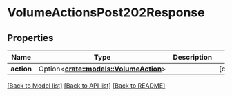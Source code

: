 # VolumeActionsPost202Response

## Properties

Name | Type | Description | Notes
------------ | ------------- | ------------- | -------------
**action** | Option<[**crate::models::VolumeAction**](volumeAction.md)> |  | [optional]

[[Back to Model list]](../README.md#documentation-for-models) [[Back to API list]](../README.md#documentation-for-api-endpoints) [[Back to README]](../README.md)


